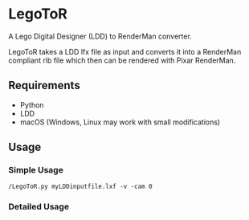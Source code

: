 # LegoToR
A Lego Digital Designer (LDD) to RenderMan converter.

LegoToR takes a LDD lfx file as input and converts it into a RenderMan compliant rib file which then can be rendered with Pixar RenderMan.

## Requirements

* Python
* LDD
* macOS (Windows, Linux may work with small modifications)

## Usage

### Simple Usage

```
/LegoToR.py myLDDinputfile.lxf -v -cam 0
```

### Detailed Usage

